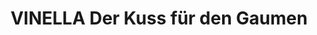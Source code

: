 ---
title: "VINELLA Der Kuss für den Gaumen"
url: /bad-kreuznach/vinella-der-kuss-fuer-den-gaumen/
shop: Feinkost
---
